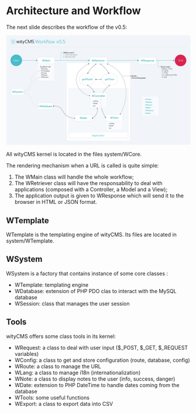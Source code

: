 # Architecture and Workflow
The next slide describes the workflow of the v0.5:

![](wityCMS-workflow.jpg)

All wityCMS kernel is located in the files system/WCore.

The rendering mechanism when a URL is called is quite simple:
1. The WMain class will handle the whole workflow;
2. The WRetriever class will have the responsability to deal with applications (composed with a Controller, a Model and a View);
3. The application output is given to WResponse which will send it to the browser in HTML or JSON format.

## WTemplate
WTemplate is the templating engine of wityCMS.
Its files are located in system/WTemplate.

## WSystem
WSystem is a factory that contains instance of some core classes :
- WTemplate: templating engine
- WDatabase: extension of PHP PDO clas to interact with the MySQL database
- WSession: class that manages the user session

## Tools
wityCMS offers some class tools in its kernel:
- WRequest: a class to deal with user input ($_POST, $_GET, $_REQUEST variables)
- WConfig: a class to get and store configuration (route, database, config)
- WRoute: a class to manage the URL
- WLang: a class to manage i18n (internationalization)
- WNote: a class to display notes to the user (info, success, danger)
- WDate: extension to PHP DateTime to handle dates coming from the database
- WTools: some useful functions
- WExport: a class to export data into CSV
